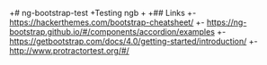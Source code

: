 +# ng-bootstrap-test
 +Testing ngb
 +
 +## Links
 +- https://hackerthemes.com/bootstrap-cheatsheet/
 +- https://ng-bootstrap.github.io/#/components/accordion/examples
 +- https://getbootstrap.com/docs/4.0/getting-started/introduction/
 +- http://www.protractortest.org/#/ 
